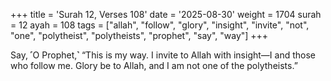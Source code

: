 +++
title = 'Surah 12, Verses 108'
date = '2025-08-30'
weight = 1704
surah = 12
ayah = 108
tags = ["allah", "follow", "glory", "insight", "invite", "not", "one", "polytheist", "polytheists", "prophet", "say", "way"]
+++

Say, ˹O Prophet,˺ “This is my way. I invite to Allah with insight—I and those who follow me. Glory be to Allah, and I am not one of the polytheists.”